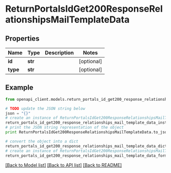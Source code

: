 # ReturnPortalsIdGet200ResponseRelationshipsMailTemplateData


## Properties
Name | Type | Description | Notes
------------ | ------------- | ------------- | -------------
**id** | **str** |  | [optional] 
**type** | **str** |  | [optional] 

## Example

```python
from openapi_client.models.return_portals_id_get200_response_relationships_mail_template_data import ReturnPortalsIdGet200ResponseRelationshipsMailTemplateData

# TODO update the JSON string below
json = "{}"
# create an instance of ReturnPortalsIdGet200ResponseRelationshipsMailTemplateData from a JSON string
return_portals_id_get200_response_relationships_mail_template_data_instance = ReturnPortalsIdGet200ResponseRelationshipsMailTemplateData.from_json(json)
# print the JSON string representation of the object
print ReturnPortalsIdGet200ResponseRelationshipsMailTemplateData.to_json()

# convert the object into a dict
return_portals_id_get200_response_relationships_mail_template_data_dict = return_portals_id_get200_response_relationships_mail_template_data_instance.to_dict()
# create an instance of ReturnPortalsIdGet200ResponseRelationshipsMailTemplateData from a dict
return_portals_id_get200_response_relationships_mail_template_data_form_dict = return_portals_id_get200_response_relationships_mail_template_data.from_dict(return_portals_id_get200_response_relationships_mail_template_data_dict)
```
[[Back to Model list]](../README.md#documentation-for-models) [[Back to API list]](../README.md#documentation-for-api-endpoints) [[Back to README]](../README.md)


